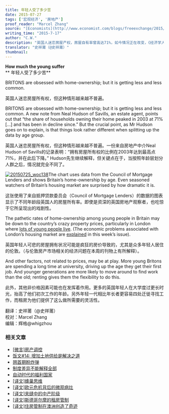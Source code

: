 ```yaml
---
title: 年轻人受了多少苦
date: 2015-07-27
tags: ['宏观经济', '房地产']
proof_reader: "Marcel Zhang"
source: "[Economists](http://www.economist.com/blogs/freeexchange/2015/07/housing-britain)"
writing_time: "2015-7-17"
author: "C.W."
description: "英国人迷恋房屋产权，房屋自有率曾高达71%，如今情况正在改变，《经济学人》的分析显示，变化主要表现为代际差异，这或许反映了人口向中心都市汇聚的趋势仍在延续，或者迁居更频繁了，无论如何，新生代的生活方式和人们对英国中产阶级传统印象已十分不同。"
translator: "史祥莆（@史祥莆）"
thumbnail:
---
```


**How much the young suffer**  
** 年轻人受了多少苦**

BRITONS are obsessed with home-ownership; but it is getting less and less common.

英国人迷恋房屋所有权，但这种情形越来越不普遍。

BRITONS are obsessed with home-ownership; but it is getting less and less common. A new note from Neal Hudson of Savills, an estate agent, points out that “the share of households owning their home peaked in 2003 at 71% […] and has been in decline since.” But the crucial point, as Mr Hudson goes on to explain, is that things look rather different when splitting up the data by age group.

英国人迷恋房屋所有权，但这种情形越来越不普遍。一份来自房地产中介Neal Hudson of Savills的记录表明：“拥有房屋所有权的比例在2003年达到最高点71%，并在此后下降。” Hudson先生继续解释，但关键点在于，当按照年龄层划分人群之后，情况就完全不同了。

[![20150725_woc138](https://headsalon.org/wordpress/wp-content/uploads/2015/07/20150725_woc138-291x300.png)](https://headsalon.org/wordpress/wp-content/uploads/2015/07/20150725_woc138.png)The chart uses data from the Council of Mortgage Lenders and shows Britain’s home-ownership by age. Even seasoned watchers of Britain’s housing market are surprised by how dramatic it is.

这张使用了来自抵押贷款委员会（Council of Mortgage Lenders）的数据的图表显示了不同年龄段英国人的房屋所有率。即使是资深的英国房地产观察者，也吃惊于它所呈现出的戏剧性。

The pathetic rates of home-ownership among young people in Britain may be down to the country’s crazy property prices, particularly in London where [lots of young people live](http://www.londonspovertyprofile.org.uk/indicators/topics/londons-geography-population/londons-population-by-age/). (The economic problems associated with London’s housing market are [explained](http://www.economist.com/lonpop15) in this week’s issue).

英国年轻人可悲的房屋拥有状况可能是疯狂的房价导致的，尤其是众多年轻人居住的伦敦。（与伦敦房产市场相关的经济问题在本周的刊物上有所解释）。

And other factors, not related to prices, may be at play. More young Britons are spending a long time at university, driving up the age they get their first job. And younger generations are more likely to move around to find work than the old; renting gives them the flexibility to do this.

此外，其他非价格因素可能也在发挥着作用。更多的英国年轻人在大学度过更长时光，抬高了他们初次工作的年龄。另外年轻一代相比年长者更容易四处迁徙寻找工作，而租房为他们提供了这么做所需要的灵活性。


翻译：史祥莆（@史祥莆）  
校对：Marcel Zhang  
编辑：辉格@whigzhou


### 相关文章

* [[微言]房产调控](https://headsalon.org/archives/4462.html "[微言]房产调控")
* [饭文#14: 增加土地供给是解决之道](https://headsalon.org/archives/640.html "饭文#14: 增加土地供给是解决之道")
* [翘首期盼炸弹](https://headsalon.org/archives/7623.html "翘首期盼炸弹")
* [制度差异不能解释全部](https://headsalon.org/archives/6808.html "制度差异不能解释全部")
* [自动时代的福利国家](https://headsalon.org/archives/6805.html "自动时代的福利国家")
* [[译文]蜂巢思维](https://headsalon.org/archives/6713.html "[译文]蜂巢思维")
* [[译文]欧元危机背后的微观病灶](https://headsalon.org/archives/6170.html "[译文]欧元危机背后的微观病灶")
* [[译文]夹缝中的中产阶级](https://headsalon.org/archives/5839.html "[译文]夹缝中的中产阶级")
* [[译文]斯德哥尔摩的租房管制](https://headsalon.org/archives/5805.html "[译文]斯德哥尔摩的租房管制")
* [[译文]住房管制在澳洲创造了奇迹](https://headsalon.org/archives/5772.html "[译文]住房管制在澳洲创造了奇迹")
